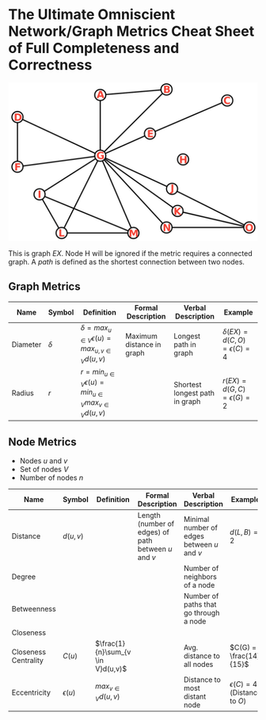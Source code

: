 # The Ultimate Omniscient Network/Graph Metrics Cheat Sheet of Full Completeness and Correctness

![Some Graph $G$](graph-labeled.png)

This is graph $EX$. Node H will be ignored if the metric requires a connected graph. A *path* is defined as the shortest connection between two nodes.


## Graph Metrics

| Name  | Symbol | Definition | Formal Description | Verbal Description | Example |
| ----- | ------ | ---------- | ------------------ | ------------------ | ------- |
| Diameter | $\delta$ | $\delta = max_{u\in V}\epsilon(u) = max_{u,v \in V}d(u,v)$ | Maximum distance in graph | Longest path in graph | $\delta(EX) = d(C, O) = \epsilon(C) = 4$ |
| Radius   | $r$ | $r = min_{u\in V}\epsilon(u) = min_{u\in V}max_{v\in V}d(u,v)$ | | Shortest longest path in graph | $r(EX) = d(G,C) = \epsilon(G) = 2$ |



## Node Metrics

* Nodes $u$ and $v$
* Set of nodes $V$
* Number of nodes $n$

| Name  | Symbol | Definition | Formal Description | Verbal Description | Example |
| ----- | ------ | ---------- | ------------------ | ------------------ | ------- |
| Distance             | $d(u,v)$ | | Length (number of edges) of path between $u$ and $v$ | Minimal number of edges between $u$ and $v$ | $d(L,B)=2$
| Degree               | | | | Number of neighbors of a node | | 
| Betweenness          | | | | Number of paths that go through a node | |
| Closeness            |
| Closeness Centrality | $C(u)$ |$\frac{1}{n}\sum_{v \in V}d(u,v)$ |  | Avg. distance to all nodes | $C(G) = \frac{14}{15}$ |
| Eccentricity         | $\epsilon(u)$ | $max_{v\in V}d(u,v)$ | | Distance to most distant node | $\epsilon(C)=4$ (Distance to $O$)

